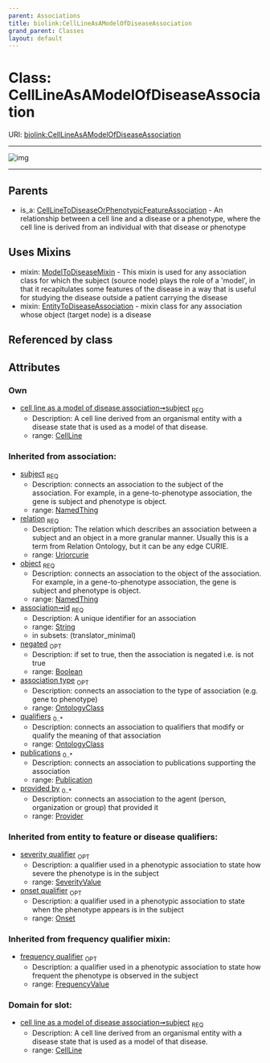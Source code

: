 ```yaml
---
parent: Associations
title: biolink:CellLineAsAModelOfDiseaseAssociation
grand_parent: Classes
layout: default
---
```


# Class: CellLineAsAModelOfDiseaseAssociation




URI: [biolink:CellLineAsAModelOfDiseaseAssociation](https://w3id.org/biolink/vocab/CellLineAsAModelOfDiseaseAssociation)


---

![img](http://yuml.me/diagram/nofunky;dir:TB/class/[SeverityValue],[Publication],[Provider],[OntologyClass],[Onset],[NamedThing],[ModelToDiseaseMixin],[FrequencyValue],[EntityToDiseaseAssociation],[CellLineToDiseaseOrPhenotypicFeatureAssociation],[CellLine]%3Csubject%201..1-%20[CellLineAsAModelOfDiseaseAssociation%7Crelation(i):uriorcurie;id(i):string;negated(i):boolean%20%3F],[CellLineAsAModelOfDiseaseAssociation]uses%20-.-%3E[ModelToDiseaseMixin],[CellLineAsAModelOfDiseaseAssociation]uses%20-.-%3E[EntityToDiseaseAssociation],[CellLineToDiseaseOrPhenotypicFeatureAssociation]%5E-[CellLineAsAModelOfDiseaseAssociation],[CellLine])

---


## Parents

 *  is_a: [CellLineToDiseaseOrPhenotypicFeatureAssociation](CellLineToDiseaseOrPhenotypicFeatureAssociation.md) - An relationship between a cell line and a disease or a phenotype, where the cell line is derived from an individual with that disease or phenotype

## Uses Mixins

 *  mixin: [ModelToDiseaseMixin](ModelToDiseaseMixin.md) - This mixin is used for any association class for which the subject (source node) plays the role of a 'model', in that it recapitulates some features of the disease in a way that is useful for studying the disease outside a patient carrying the disease
 *  mixin: [EntityToDiseaseAssociation](EntityToDiseaseAssociation.md) - mixin class for any association whose object (target node) is a disease

## Referenced by class


## Attributes


### Own

 * [cell line as a model of disease association➞subject](cell_line_as_a_model_of_disease_association_subject.md)  <sub>REQ</sub>
    * Description: A cell line derived from an organismal entity with a disease state that is used as a model of that disease.
    * range: [CellLine](CellLine.md)

### Inherited from association:

 * [subject](subject.md)  <sub>REQ</sub>
    * Description: connects an association to the subject of the association. For example, in a gene-to-phenotype association, the gene is subject and phenotype is object.
    * range: [NamedThing](NamedThing.md)
 * [relation](relation.md)  <sub>REQ</sub>
    * Description: The relation which describes an association between a subject and an object in a more granular manner. Usually this is a term from Relation Ontology, but it can be any edge CURIE.
    * range: [Uriorcurie](types/Uriorcurie.md)
 * [object](object.md)  <sub>REQ</sub>
    * Description: connects an association to the object of the association. For example, in a gene-to-phenotype association, the gene is subject and phenotype is object.
    * range: [NamedThing](NamedThing.md)
 * [association➞id](association_id.md)  <sub>REQ</sub>
    * Description: A unique identifier for an association
    * range: [String](types/String.md)
    * in subsets: (translator_minimal)
 * [negated](negated.md)  <sub>OPT</sub>
    * Description: if set to true, then the association is negated i.e. is not true
    * range: [Boolean](types/Boolean.md)
 * [association type](association_type.md)  <sub>OPT</sub>
    * Description: connects an association to the type of association (e.g. gene to phenotype)
    * range: [OntologyClass](OntologyClass.md)
 * [qualifiers](qualifiers.md)  <sub>0..*</sub>
    * Description: connects an association to qualifiers that modify or qualify the meaning of that association
    * range: [OntologyClass](OntologyClass.md)
 * [publications](publications.md)  <sub>0..*</sub>
    * Description: connects an association to publications supporting the association
    * range: [Publication](Publication.md)
 * [provided by](provided_by.md)  <sub>0..*</sub>
    * Description: connects an association to the agent (person, organization or group) that provided it
    * range: [Provider](Provider.md)

### Inherited from entity to feature or disease qualifiers:

 * [severity qualifier](severity_qualifier.md)  <sub>OPT</sub>
    * Description: a qualifier used in a phenotypic association to state how severe the phenotype is in the subject
    * range: [SeverityValue](SeverityValue.md)
 * [onset qualifier](onset_qualifier.md)  <sub>OPT</sub>
    * Description: a qualifier used in a phenotypic association to state when the phenotype appears is in the subject
    * range: [Onset](Onset.md)

### Inherited from frequency qualifier mixin:

 * [frequency qualifier](frequency_qualifier.md)  <sub>OPT</sub>
    * Description: a qualifier used in a phenotypic association to state how frequent the phenotype is observed in the subject
    * range: [FrequencyValue](FrequencyValue.md)

### Domain for slot:

 * [cell line as a model of disease association➞subject](cell_line_as_a_model_of_disease_association_subject.md)  <sub>REQ</sub>
    * Description: A cell line derived from an organismal entity with a disease state that is used as a model of that disease.
    * range: [CellLine](CellLine.md)
